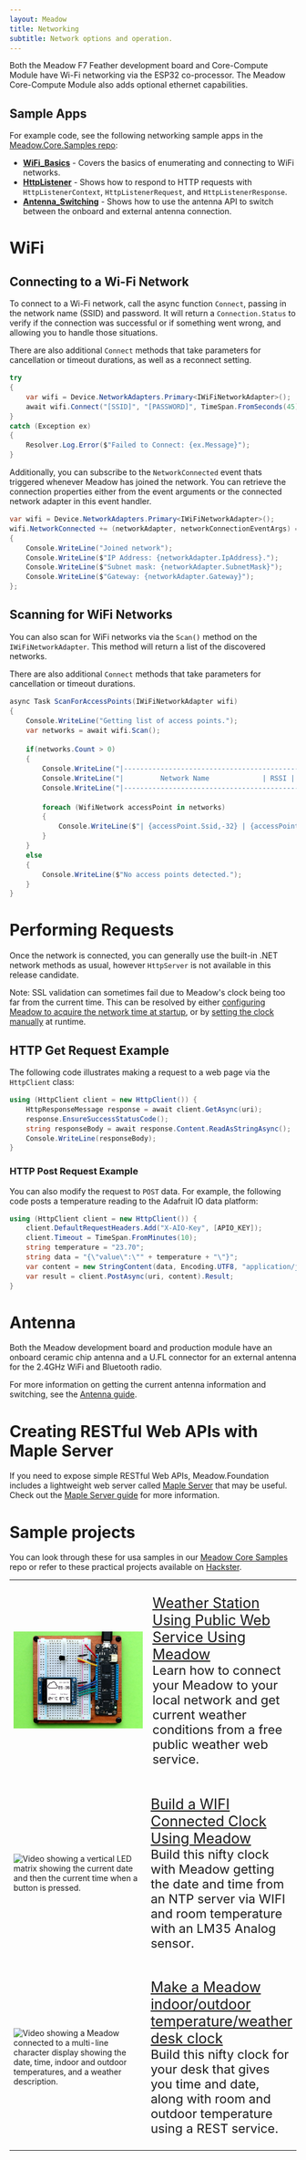 ```yaml
---
layout: Meadow
title: Networking
subtitle: Network options and operation.
---
```


Both the Meadow F7 Feather development board and Core-Compute Module have Wi-Fi networking via the ESP32 co-processor. The Meadow Core-Compute Module also adds optional ethernet capabilities.

## Sample Apps

For example code, see the following networking sample apps in the [Meadow.Core.Samples repo](https://github.com/wildernesslabs/Meadow.Core.Samples):

* **[WiFi_Basics](https://github.com/WildernessLabs/Meadow.Core.Samples/tree/main/Source/Network/WiFi_Basics)** - Covers the basics of enumerating and connecting to WiFi networks.
* **[HttpListener](https://github.com/WildernessLabs/Meadow.Core.Samples/tree/main/Source/Network/HttpListener)** - Shows how to respond to HTTP requests with `HttpListenerContext`, `HttpListenerRequest`, and `HttpListenerResponse`.
* **[Antenna_Switching](https://github.com/WildernessLabs/Meadow.Core.Samples/tree/main/Source/Network/Antenna_Switching)** - Shows how to use the antenna API to switch between the onboard and external antenna connection.

# WiFi

## Connecting to a Wi-Fi Network

To connect to a Wi-Fi network, call the async function `Connect`, passing in the network name (SSID) and password. It will return a `Connection.Status` to verify if the connection was successful or if something went wrong, and allowing you to handle those situations.

There are also additional `Connect` methods that take parameters for cancellation or timeout durations, as well as a reconnect setting.

```csharp
try
{
    var wifi = Device.NetworkAdapters.Primary<IWiFiNetworkAdapter>();
    await wifi.Connect("[SSID]", "[PASSWORD]", TimeSpan.FromSeconds(45));
}
catch (Exception ex)
{
    Resolver.Log.Error($"Failed to Connect: {ex.Message}");
}
```

Additionally, you can subscribe to the `NetworkConnected` event thats triggered whenever Meadow has joined the network. You can retrieve the connection properties either from the event arguments or the connected network adapter in this event handler.

```csharp
var wifi = Device.NetworkAdapters.Primary<IWiFiNetworkAdapter>();
wifi.NetworkConnected += (networkAdapter, networkConnectionEventArgs) =>
{
    Console.WriteLine("Joined network");
    Console.WriteLine($"IP Address: {networkAdapter.IpAddress}.");
    Console.WriteLine($"Subnet mask: {networkAdapter.SubnetMask}");
    Console.WriteLine($"Gateway: {networkAdapter.Gateway}");
};
```

## Scanning for WiFi Networks

You can also scan for WiFi networks via the `Scan()` method on the `IWiFiNetworkAdapter`. This method will return a list of the discovered networks.

There are also additional `Connect` methods that take parameters for cancellation or timeout durations.

```csharp
async Task ScanForAccessPoints(IWiFiNetworkAdapter wifi)
{
    Console.WriteLine("Getting list of access points.");
    var networks = await wifi.Scan();

    if(networks.Count > 0)
    {
        Console.WriteLine("|-------------------------------------------------------------|---------|");
        Console.WriteLine("|         Network Name             | RSSI |       BSSID       | Channel |");
        Console.WriteLine("|-------------------------------------------------------------|---------|");

        foreach (WifiNetwork accessPoint in networks)
        {
            Console.WriteLine($"| {accessPoint.Ssid,-32} | {accessPoint.SignalDbStrength,4} | {accessPoint.Bssid,17} |   {accessPoint.ChannelCenterFrequency,3}   |");
        }
    }
    else
    {
        Console.WriteLine($"No access points detected.");
    }
}
```

# Performing Requests

Once the network is connected, you can generally use the built-in .NET network methods as usual, however `HttpServer` is not available in this release candidate.

Note: SSL validation can sometimes fail due to Meadow's clock being too far from the current time. This can be resolved by either [configuring Meadow to acquire the network time at startup](/Meadow/Meadow.OS/Configuration/OS_Device_Configuration/), or by [setting the clock manually](/Meadow/Meadow.OS/RTC/) at runtime.

## HTTP Get Request Example

The following code illustrates making a request to a web page via the `HttpClient` class:

```csharp
using (HttpClient client = new HttpClient()) {
    HttpResponseMessage response = await client.GetAsync(uri);
    response.EnsureSuccessStatusCode();
    string responseBody = await response.Content.ReadAsStringAsync();
    Console.WriteLine(responseBody);
}
```

### HTTP Post Request Example

You can also modify the request to `POST` data. For example, the following code posts a temperature reading to the Adafruit IO data platform:

```csharp
using (HttpClient client = new HttpClient()) {
    client.DefaultRequestHeaders.Add("X-AIO-Key", [APIO_KEY]);
    client.Timeout = TimeSpan.FromMinutes(10);
    string temperature = "23.70";
    string data = "{\"value\":\"" + temperature + "\"}";
    var content = new StringContent(data, Encoding.UTF8, "application/json");
    var result = client.PostAsync(uri, content).Result;
}
```

# Antenna

Both the Meadow development board and production module have an onboard ceramic chip antenna and a U.FL connector for an external antenna for the 2.4GHz WiFi and Bluetooth radio.

For more information on getting the current antenna information and switching, see the [Antenna guide](/Meadow/Meadow_Basics/Networking/Antenna).

# Creating RESTful Web APIs with Maple Server

If you need to expose simple RESTful Web APIs, Meadow.Foundation includes a lightweight web server called [Maple Server](../../Meadow.Foundation/Libraries_and_Frameworks/Maple.Server/index.md) that may be useful. Check out the [Maple Server guide](/Meadow/Meadow.Foundation/Libraries_and_Frameworks/Maple.Server/) for more information.

# Sample projects

You can look through these for usa samples in our [Meadow Core Samples](https://github.com/WildernessLabs/Meadow.Core.Samples) repo or refer to these practical projects available on [Hackster](https://www.hackster.io/WildernessLabs).

<table>
    <tr>
        <td style="width:50%">
            <img alt="Photo showing a Meadow hooked up to an LCD displaying the date, time, indoor and outdoor temperature and a weather icon." src="../../../Common_Files/Hackster/GraphicsWeather.jpg"/>
        </td>
        <td style="width:50%; font-size:20px;">
            <p style="font-size:22px;">
                <a style="font-size:25px;" href="https://www.hackster.io/wilderness-labs/weather-station-using-public-web-service-using-meadow-e47765">Weather Station Using Public Web Service Using Meadow</a>
                <br/>
                Learn how to connect your Meadow to your local network and get current weather conditions from a free public weather web service.
            </p>
        </td>
    </tr>
    <tr>
        <td style="width:50%">
            <img alt="Video showing a vertical LED matrix showing the current date and then the current time when a button is pressed." src="../../../Common_Files/Hackster/RtcWifi.gif"/>
        </td>
        <td style="width:50%">
            <p style="font-size:22px;">
                <a style="font-size:25px;" href="https://www.hackster.io/wilderness-labs/build-a-wifi-connected-clock-using-meadow-e0c6b6">Build a WIFI Connected Clock Using Meadow</a>
                <br/>
                Build this nifty clock with Meadow getting the date and time from an NTP server via WIFI and room temperature with an LM35 Analog sensor.
            </p>
        </td>
    </tr>
    <tr>
        <td style="width:50%">
            <img alt="Video showing a Meadow connected to a multi-line character display showing the date, time, indoor and outdoor temperatures, and a weather description." src="../../../Common_Files/Hackster/WifiWeather.gif"/>
        </td>
        <td style="width:50%">
            <p style="font-size:22px;">
                <a style="font-size:25px;" href="https://www.hackster.io/wilderness-labs/make-a-meadow-indoor-outdoor-temperature-weather-desk-clock-463839">Make a Meadow indoor/outdoor temperature/weather desk clock</a>
                <br/>
                Build this nifty clock for your desk that gives you time and date, along with room and outdoor temperature using a REST service.
            </p>
        </td>
    </tr>
</table>
